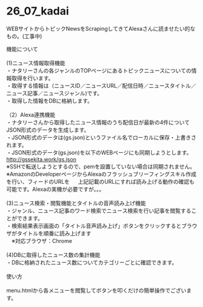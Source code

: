 # 26_07_kadai
WEBサイトからトピックNewsをScrapingしてきてAlexaさんに読ませたい的なもの。(工事中)

機能について<br>
<br>
(1)ニュース情報取得機能<br>
・ナタリーさんの各ジャンルのTOPページにあるトピックニュースについての情報取得を行います。<br>
・取得する情報は（ニュースID／ニュースURL／配信日時／ニュースタイトル／ニュース記事／ニュースジャンル)です。<br>
・取得した情報をDBに格納します。<br>
<br>
（2）Alexa連携機能<br>
・ナタリーさんから取得したニュース情報のうち配信日が最新の4件についてJSON形式のデータを生成します。<br>
・JSON形式のデータは(gs.json)というファイル名でローカルに保存・上書きされます。<br>
・JSON形式のデータ(gs.json)を以下のWEBページにも同期しようとします。<br>
 http://gssekita.work/gs.json<br>
 ※SSHで転送しようとするので、pemを設置していない場合は同期されません。<br>
 ※AmazonのDeveloperページからAlexaのフラッシュブリーフィングスキル作成を行い、フィードのURLを
　 上記記載のURLにすれば読み上げる動作の確認も可能です。Alexaの実機が必要ですが。。。<br>
<br>
(3)ニュース検索・閲覧機能とタイトルの音声読み上げ機能<br>
・ジャンル、ニュース記事のワード検索でニュース検索を行い記事を閲覧することができます。<br>
・検索結果表示画面の「タイトル音声読み上げ」ボタンをクリックするとブラウザがタイトルを順番に読み上げます<br>
　※対応ブラウザ：Chrome<br>
<br>
(4)DBに取得したニュース数の集計機能<br>
・DBに格納されたニュース数についてカテゴリーごとに確認できます。<br>
<br>
使い方<br>
<br>
menu.htmlから各メニューを閲覧してボタンを叩くだけの簡単操作でございます。
